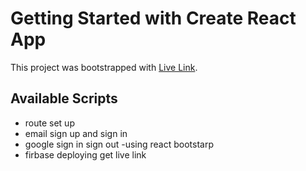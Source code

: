 # Getting Started with Create React App

This project was bootstrapped with [Live Link](https://make-your-body-fit.firebaseapp.com/).

## Available Scripts

- route set up
- email sign up and sign in
- google sign in sign out
-using react bootstarp
- firbase deploying get live link